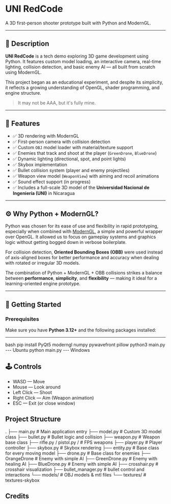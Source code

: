 # UNI RedCode

A 3D first-person shooter prototype built with Python and ModernGL.

---

## 📌 Description

**UNI RedCode** is a tech demo exploring 3D game development using Python. It features custom model loading, an interactive camera, real-time lighting, collision detection, and basic enemy AI — all built from scratch using ModernGL.

This project began as an educational experiment, and despite its simplicity, it reflects a growing understanding of OpenGL, shader programming, and engine structure.

> It may not be AAA, but it's fully mine.

---

## 🔧 Features

- ✅ 3D rendering with ModernGL
- ✅ First-person camera with collision detection
- ✅ Custom `OBJ` model loader with material/texture support
- ✅ Enemies that track and shoot at the player (`GreenDrone`, `BlueDrone`)
- ✅ Dynamic lighting (directional, spot, and point lights)
- ✅ Skybox implementation
- ✅ Bullet collision system (player and enemy projectiles)
- ✅ Weapon view model (`WeaponView`) with aiming and recoil animations
- ✅ Sound effect support (in progress)
- ✅ Includes a full-scale 3D model of the **Universidad Nacional de Ingeniería (UNI)** in Nicaragua

---

## ⚙️ Why Python + ModernGL?

Python was chosen for its ease of use and flexibility in rapid prototyping, especially when combined with [ModernGL](https://github.com/moderngl/moderngl), a simple and powerful wrapper over OpenGL. It allowed us to focus on gameplay systems and graphics logic without getting bogged down in verbose boilerplate.

For collision detection, **Oriented Bounding Boxes (OBB)** were used instead of axis-aligned boxes for better performance and accuracy when dealing with rotated or irregular 3D models.

The combination of Python + ModernGL + OBB collisions strikes a balance between **performance**, **simplicity**, and **flexibility** — making it ideal for a learning-oriented engine prototype.

---

## 🚀 Getting Started

### Prerequisites

Make sure you have **Python 3.12+** and the following packages installed:

--- 
bash
pip install PyQt5 moderngl numpy pywavefront pillow
python3 main.py --- Ubuntu
python main.py  --- Windows



## 🕹️ Controls

- WASD — Move
- Mouse — Look around
- Left Click — Shoot
- Right Click — Aim (Weapon animation)
- ESC — Exit (or close window)


## Project Structure

.
├── main.py                # Main application entry
├── model.py               # Custom 3D model class
├── bullet.py              # Bullet logic and collision
├── weapon.py              # Weapon base class
├── rifle.py / pistol.py / # FPS weapons
├── player.py              # Player controller
├── skybox.py              # Skybox rendering
├── entity.py              # Base class for every moving model
├── drone.py               # Base class for enemies
├── OrangeDrone            # Enemy with simple AI
├── GreenDrone.py          # Enemy with healing AI
├── BlueDrone.py           # Enemy with simple AI
├── crosshair.py           # crosshair visualization
├── bullet_manager.py      # bullet control and interactions
└── models/                # OBJ models & mtl files
└── textures/              # textures-skybox


## Credits



